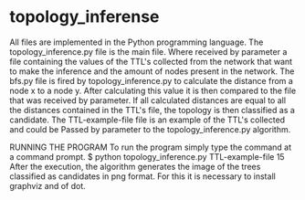 # topology_inferense
All files are implemented in the Python programming language. The topology_inference.py file is the main file. Where received by parameter a file containing the values of the TTL's collected from the network that want to make the inference and the amount of nodes present in the network.
The bfs.py file is fired by topology_inference.py to calculate the distance from a node x to a node y. After calculating this value it is then compared to the file that was received by parameter. If all calculated distances are equal to all the distances contained in the TTL's file, the topology is then classified as a candidate.
The TTL-example-file file is an example of the TTL's collected and could be Passed by parameter to the topology_inference.py algorithm.

RUNNING THE PROGRAM
To run the program simply type the command at a command prompt. $ python topology_inference.py TTL-example-file 15
After the execution, the algorithm generates the image of the trees classified as candidates in png format. For this it is necessary to install graphviz and of dot.
